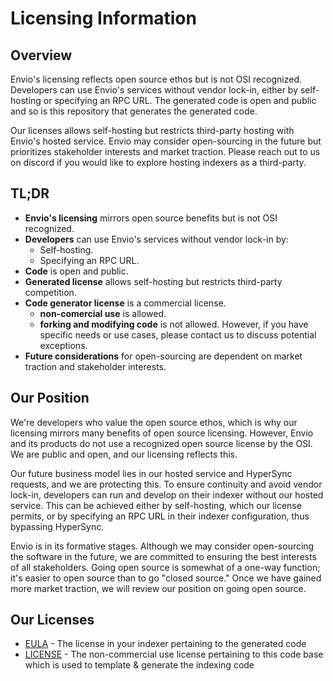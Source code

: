# Licensing Information

## Overview

Envio's licensing reflects open source ethos but is not OSI recognized. Developers can use Envio's services without vendor lock-in, either by self-hosting or specifying an RPC URL. The generated code is open and public and so is this repository that generates the generated code.

Our licenses allows self-hosting but restricts third-party hosting with Envio's hosted service. Envio may consider open-sourcing in the future but prioritizes stakeholder interests and market traction. Please reach out to us on discord if you would like to explore hosting indexers as a third-party.

## TL;DR

- **Envio's licensing** mirrors open source benefits but is not OSI recognized.
- **Developers** can use Envio's services without vendor lock-in by:
  - Self-hosting.
  - Specifying an RPC URL.
- **Code** is open and public.
- **Generated license** allows self-hosting but restricts third-party competition.
- **Code generator license** is a commercial license.
  - **non-comercial use** is allowed.
  - **forking and modifying code** is not allowed. However, if you have specific needs or use cases, please contact us to discuss potential exceptions.
- **Future considerations** for open-sourcing are dependent on market traction and stakeholder interests.

## Our Position

We're developers who value the open source ethos, which is why our licensing mirrors many benefits of open source licensing. However, Envio and its products do not use a recognized open source license by the OSI. We are public and open, and our licensing reflects this.

Our future business model lies in our hosted service and HyperSync requests, and we are protecting this. To ensure continuity and avoid vendor lock-in, developers can run and develop on their indexer without our hosted service. This can be achieved either by self-hosting, which our license permits, or by specifying an RPC URL in their indexer configuration, thus bypassing HyperSync.

Envio is in its formative stages. Although we may consider open-sourcing the software in the future, we are committed to ensuring the best interests of all stakeholders. Going open source is somewhat of a one-way function; it's easier to open source than to go "closed source." Once we have gained more market traction, we will review our position on going open source.

## Our Licenses

- [EULA](./EULA.md) - The license in your indexer pertaining to the generated code
- [LICENSE](./LICENSE.md) - The non-commercial use license pertaining to this code base which is used to template & generate the indexing code
